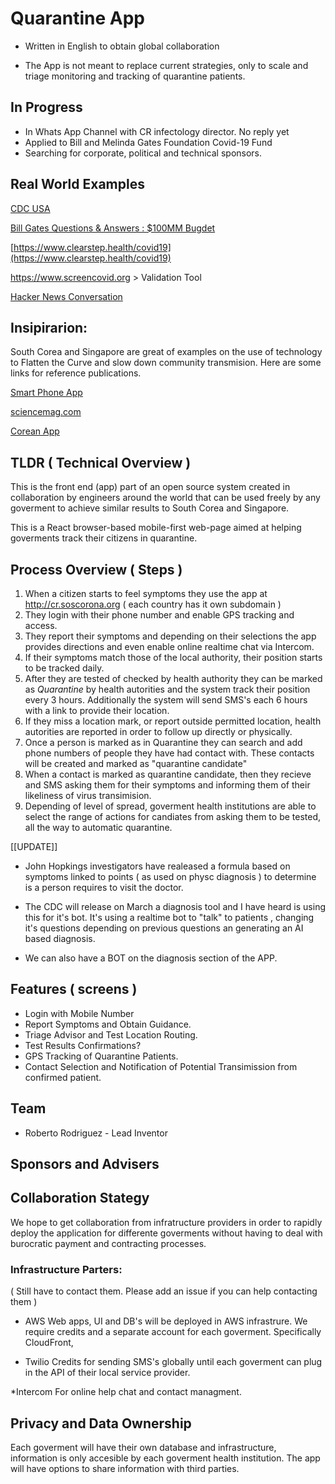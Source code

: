 # Quarantine App

* Written in English to obtain global collaboration

* The App is not meant to replace current strategies, only to scale and triage monitoring and tracking of quarantine patients.

## In Progress

* In Whats App Channel with CR infectology director. No reply yet
* Applied to Bill and Melinda Gates Foundation Covid-19 Fund
* Searching for corporate, political and technical sponsors.

## Real World Examples
[CDC USA](https://www.jpost.com/International/CDC-introduces-online-coronavirus-self-checker-for-United-States-public-621867)

[Bill Gates Questions & Answers : $100MM Bugdet](https://www.gatesnotes.com/Health/A-coronavirus-AMA)

[https://www.clearstep.health/covid19](https://www.clearstep.health/covid19)

https://www.screencovid.org > Validation Tool

[Hacker News Conversation](https://news.ycombinator.com/item?id=22649822)

## Insipirarion:
South Corea and Singapore are great of examples on the use of technology to Flatten the Curve and slow down community transmision. Here are some links for reference publications.

[Smart Phone App](https://www.technologyreview.com/s/615329/coronavirus-south-korea-smartphone-app-quarantine/)

[sciencemag.com](https://www.sciencemag.org/news/2020/03/coronavirus-cases-have-dropped-sharply-south-korea-whats-secret-its-success)

[Corean App](https://www.mois.go.kr/frt/bbs/type002/commonSelectBoardArticle.do;jsessionid=7bA+UtY0JOIXJytznXoyYNHR.node40?]bbsId=BBSMSTR_000000000205&nttId=76155)

## TLDR ( Technical Overview ) 
This is the front end (app) part of an open source system created in collaboration by engineers around the world that can be used freely by any goverment to achieve similar results to South Corea and Singapore.

This is a React browser-based mobile-first web-page aimed at helping goverments track their citizens in quarantine.

## Process Overview ( Steps )

1. When a citizen starts to feel symptoms they use the app at http://cr.soscorona.org ( each country has it own subdomain ) 
2. They login with their phone number and enable GPS tracking and access.
3. They report their symptoms and depending on their selections the app provides directions and even enable online realtime chat via Intercom.
4. If their symptoms match those of the local authority, their position starts to be tracked daily.
5. After they are tested of checked by health authority they can be marked as *Quarantine* by health autorities and the system track their position every 3 hours. Additionally the system will send SMS's each 6 hours with a link to provide their location. 
6. If they miss a location mark, or report outside permitted location, health autorities are reported in order to follow up directly or physically.
7. Once a person is marked as in Quarantine they can search and add phone numbers of people they have had contact with. These contacts will be created and marked as "quarantine candidate"
8. When a contact is marked as quarantine candidate, then they recieve and SMS asking them for their symptoms and informing them of their likeliness of virus transimision. 
9. Depending of level of spread, goverment health institutions are able to select the range of actions for candiates from asking them to be tested, all the way to automatic quarantine.

[[UPDATE]]
* John Hopkings investigators have realeased a formula based on symptoms linked to points ( as used on physc diagnosis ) to determine is a person requires to visit the doctor. 

* The CDC will release on March a diagnosis tool and I have heard is using this for it's bot. It's using a realtime bot to "talk" to patients , changing it's questions depending on previous questions an generating an AI based diagnosis.

* We can also have a BOT on the diagnosis section of the APP.

## Features ( screens )
* Login with Mobile Number
* Report Symptoms and Obtain Guidance.
* Triage Advisor and Test Location Routing.
* Test Results Confirmations?
* GPS Tracking of Quarantine Patients.
* Contact Selection and Notification of Potential Transimission from confirmed patient.

## Team

* Roberto Rodriguez - Lead Inventor

## Sponsors and Advisers


## Collaboration Stategy
We hope to get collaboration from infratructure providers in order to rapidly deploy the application for differente goverments without having to deal with burocratic payment and contracting processes.

### Infrastructure Parters: 
( Still have to contact them. Please add an issue if you can help contacting them )

* AWS
Web apps, UI and DB's will be deployed in AWS infrastrure. We require credits and a separate account for each goverment. Specifically CloudFront, 

* Twilio
Credits for sending SMS's globally until each goverment can plug in the API of their local service provider.

*Intercom
For online help chat and contact managment. 

## Privacy and Data Ownership
Each goverment will have their own database and infrastructure, information is only accesible by each goverment health institution. The app will have options to share information with third parties.
